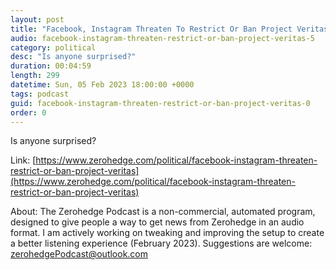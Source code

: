 ```yaml
---
layout: post
title: "Facebook, Instagram Threaten To Restrict Or Ban Project Veritas"
audio: facebook-instagram-threaten-restrict-or-ban-project-veritas-5
category: political
desc: "Is anyone surprised?"
duration: 00:04:59
length: 299
datetime: Sun, 05 Feb 2023 18:00:00 +0000
tags: podcast
guid: facebook-instagram-threaten-restrict-or-ban-project-veritas-0
order: 0
---
```

Is anyone surprised?

Link: [https://www.zerohedge.com/political/facebook-instagram-threaten-restrict-or-ban-project-veritas](https://www.zerohedge.com/political/facebook-instagram-threaten-restrict-or-ban-project-veritas)

About: The Zerohedge Podcast is a non-commercial, automated program, designed to give people a way to get news from Zerohedge in an audio format.  I am actively working on tweaking and improving the setup to create a better listening experience (February 2023).  Suggestions are welcome: [zerohedgePodcast@outlook.com](mailto:zerohedgePodcast@outlook.com)